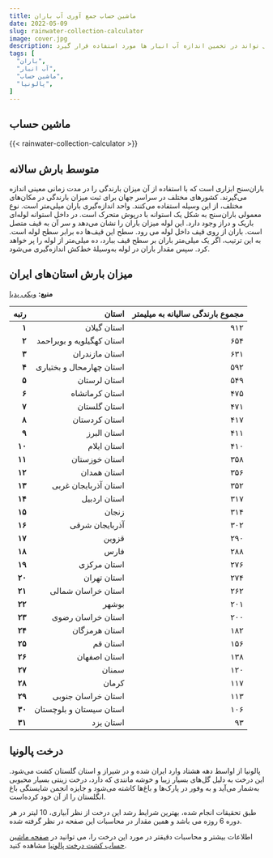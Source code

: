 ```yaml
---
title: ماشین حساب جمع آوری آب باران
date: 2022-05-09
slug: rainwater-collection-calculator
image: cover.jpg
description: به کمک ماشین حساب جمع آوری آب باران می توانید حجم آب باران قابل جمع آوری را بر اساس مساحت زمین یا پشت بام خانه تان محاسبه کنید. این محاسبات می تواند در تخمین اندازه آب انبار ها مورد استفاده قرار گیرد.
tags: [
  "باران",
  "آب انبار",
  "ماشین حساب",
  "پالونیا",
]
---
```


## ماشین حساب

{{< rainwater-collection-calculator >}}

## متوسط بارش سالانه

باران‌سنج ابزاری است که با استفاده از آن میزان بارندگی را در مدت زمانی معینی اندازه می‌گیرند. کشورهای مختلف در سراسر جهان برای ثبت میزان بارندگی در مکان‌های مختلف، از این وسیله استفاده می‌کنند. واحد اندازه‌گیری باران میلی‌متر است. نوع معمولی باران‌سنج به شکل یک استوانه با درپوش متحرک است. در داخل استوانه لوله‌ای باریک و دراز وجود دارد. این لوله میزان باران را نشان می‌دهد و سر آن به قیف متصل است. باران از روی قیف داخل لوله می رود. سطح این قیف‌ها ده برابر سطح لوله است. به این ترتیب، اگر یک میلی‌متر باران بر سطح قیف ببارد، ده میلی‌متر از لوله را پر خواهد کرد. سپس مقدار باران در لوله به‌وسیلهٔ خط‌کش اندازه‌گیری می‌شود.

## میزان بارش استان‌های ایران

**منبع:** [ویکی پدیا](https://fa.wikipedia.org/wiki/%D9%85%DB%8C%D8%B2%D8%A7%D9%86_%D8%A8%D8%A7%D8%B1%D8%B4_%D8%A7%D8%B3%D8%AA%D8%A7%D9%86%E2%80%8C%D9%87%D8%A7%DB%8C_%D8%A7%DB%8C%D8%B1%D8%A7%D9%86)

**رتبه** | **استان** | **مجموع بارندگی سالیانه به میلیمتر**
--:|--:|--:
**۱**    | استان گیلان| ۹۱۲
**٢**    | استان کهگیلویه و بویراحمد| ۶۵۴
**٣**    | استان مازندران| ۶۳۱
**۴**    | استان چهارمحال و بختیاری| ۵۹۲
**۵**    | استان لرستان| ۵۴۹
**۶**    | استان کرمانشاه| ۴۷۵
**٧**    | استان گلستان| ۴۷۱
**٨**    | استان کردستان| ۴۱۷
**٩**    | استان البرز| ۴۱۱
**١٠**   | استان ایلام| ۴۱۰
**١١**   | استان خوزستان| ۳۵۸
**١٢**   | استان همدان| ٣۵۶
**۱۳**   | استان آذربایجان غربی| ۳۵۲
**۱۴**   | استان اردبیل| ۳۱۷
**١۵**   | زنجان| ۳۱۴
**١۶**   | آذربایجان شرقی| ۳۰۲
**١٧**   | قزوین| ۲۹۰
**١٨**   | فارس | ۲۸۸
**١٩**   | استان مرکزی| ۲۷۶
**٢٠**   | استان تهران| ۲۷۴
**٢١**   | استان خراسان شمالی| ۲۶۲
**٢٢**   | بوشهر| ۲۰۱
**٢٣**   | استان خراسان رضوی| ۲۰۰
**٢۴**   | استان هرمزگان| ۱۸۲
**٢۵**   | استان قم| ۱۵۶
**٢۶**   | استان اصفهان| ۱۳۸
**۲٧**   | سمنان| ۱۲۰
**۲٨**   | کرمان| ۱۱۷
**٢٩**   | استان خراسان جنوبی| ۱۱۳
**۳٠**   | استان سیستان و بلوچستان| ۱۰۶
**۳١**   | استان یزد| ۹۳

## درخت پالونیا

پالونیا از اواسط دهه هشتاد وارد ایران شده و در شیراز و استان گلستان کشت می‌شود. این درخت به دلیل گل‌های بسیار زیبا و خوشه مانندی که دارد، درخت زینتی بسیار محبوبی به‌شمار می‌آید و به وفور در پارک‌ها و باغ‌ها کاشته می‌شود و جایزه انجمن شایستگی باغ انگلستان را از آن خود کرده‌است.

طبق تحقیقات انجام شده، بهترین شرایط رشد این درخت از نظر آبیاری، 10 لیتر در هر دوره 6 روزه می باشد و همین مقدار در محاسبات این صفحه در نظر گرفته شده.

اطلاعات بیشتر و محاسبات دقیقتر در مورد این درخت را، می توانید در [صفحه ماشین حساب کشت درخت پالونیا](/p/paulownia-planting-calculator/) مشاهده کنید.
